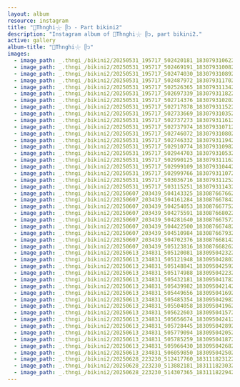 ```yaml
---
layout: album
resource: instagram
title: "🐚Thnghi𓇼 ᥫ᭡ - Part bikini2"
description: "Instagram album of 🐚Thnghi𓇼 ᥫ᭡, part bikini2."
active: gallery
album-title: "🐚Thnghi𓇼 ᥫ᭡"
images:
  - image_path: _.thngi_/bikini2/20250531_195717_502420181_18307931062233157_2845126252293933232_n.jpg
  - image_path: _.thngi_/bikini2/20250531_195717_502469191_18307931008233157_6360765527426238025_n.jpg
  - image_path: _.thngi_/bikini2/20250531_195717_502474030_18307931089233157_8114971671793917020_n.jpg
  - image_path: _.thngi_/bikini2/20250531_195717_502487972_18307931170233157_8372664998754029682_n.jpg
  - image_path: _.thngi_/bikini2/20250531_195717_502526365_18307931134233157_5246709056283277518_n.jpg
  - image_path: _.thngi_/bikini2/20250531_195717_502697339_18307931182233157_4213466601026967564_n.jpg
  - image_path: _.thngi_/bikini2/20250531_195717_502714376_18307931020233157_780042989343581354_n.jpg
  - image_path: _.thngi_/bikini2/20250531_195717_502717878_18307931152233157_5199848440253476691_n.jpg
  - image_path: _.thngi_/bikini2/20250531_195717_502733669_18307931035233157_1472201750924887381_n.jpg
  - image_path: _.thngi_/bikini2/20250531_195717_502737273_18307931161233157_7343503057580172074_n.jpg
  - image_path: _.thngi_/bikini2/20250531_195717_502737974_18307931071233157_3367143756753537459_n.jpg
  - image_path: _.thngi_/bikini2/20250531_195717_502746072_18307931080233157_5444835035949641579_n.jpg
  - image_path: _.thngi_/bikini2/20250531_195717_502746332_18307931194233157_7490490141733926862_n.jpg
  - image_path: _.thngi_/bikini2/20250531_195717_502910774_18307931098233157_8228414692242287952_n.jpg
  - image_path: _.thngi_/bikini2/20250531_195717_502944703_18307931053233157_6350885483078226811_n.jpg
  - image_path: _.thngi_/bikini2/20250531_195717_502990125_18307931116233157_5822376950144624441_n.jpg
  - image_path: _.thngi_/bikini2/20250531_195717_502999109_18307931044233157_7250336498594003681_n.jpg
  - image_path: _.thngi_/bikini2/20250531_195717_502999766_18307931107233157_831710143617431291_n.jpg
  - image_path: _.thngi_/bikini2/20250531_195717_503036716_18307931125233157_5892955398485740674_n.jpg
  - image_path: _.thngi_/bikini2/20250531_195717_503115251_18307931143233157_4407167149417978592_n.jpg
  - image_path: _.thngi_/bikini2/20250607_203439_504143325_18308766766233157_3023925101096233971_n.jpg
  - image_path: _.thngi_/bikini2/20250607_203439_504161284_18308766784233157_918835858662002352_n.jpg
  - image_path: _.thngi_/bikini2/20250607_203439_504254053_18308766775233157_5174068773807819602_n.jpg
  - image_path: _.thngi_/bikini2/20250607_203439_504275591_18308766802233157_2488945446300921936_n.jpg
  - image_path: _.thngi_/bikini2/20250607_203439_504281640_18308766757233157_7023521901175195008_n.jpg
  - image_path: _.thngi_/bikini2/20250607_203439_504422500_18308766748233157_8778416652078922183_n.jpg
  - image_path: _.thngi_/bikini2/20250607_203439_504510984_18308766793233157_4504073975539341138_n.jpg
  - image_path: _.thngi_/bikini2/20250607_203439_504702376_18308766814233157_7074597533272545877_n.jpg
  - image_path: _.thngi_/bikini2/20250607_203439_505123816_18308766826233157_9104722537442283508_n.jpg
  - image_path: _.thngi_/bikini2/20250613_234831_505120081_18309504232233157_8441031249661119817_n.jpg
  - image_path: _.thngi_/bikini2/20250613_234831_505121948_18309504280233157_8857501529759353423_n.jpg
  - image_path: _.thngi_/bikini2/20250613_234831_505148841_18309504259233157_1725015583704153125_n.jpg
  - image_path: _.thngi_/bikini2/20250613_234831_505174988_18309504223233157_2902504729252402059_n.jpg
  - image_path: _.thngi_/bikini2/20250613_234831_505432181_18309504178233157_4419798596504865198_n.jpg
  - image_path: _.thngi_/bikini2/20250613_234831_505439982_18309504214233157_5728652540961251320_n.jpg
  - image_path: _.thngi_/bikini2/20250613_234831_505449656_18309504169233157_92876107236234488_n.jpg
  - image_path: _.thngi_/bikini2/20250613_234831_505485354_18309504298233157_3505621214761528424_n.jpg
  - image_path: _.thngi_/bikini2/20250613_234831_505504058_18309504196233157_5634865812503314099_n.jpg
  - image_path: _.thngi_/bikini2/20250613_234831_505622603_18309504157233157_6297726838287382866_n.jpg
  - image_path: _.thngi_/bikini2/20250613_234831_505656674_18309504241233157_8650588497195966189_n.jpg
  - image_path: _.thngi_/bikini2/20250613_234831_505728445_18309504289233157_272510880050953270_n.jpg
  - image_path: _.thngi_/bikini2/20250613_234831_505779094_18309504205233157_1653047135438214422_n.jpg
  - image_path: _.thngi_/bikini2/20250613_234831_505785259_18309504187233157_610083668582644695_n.jpg
  - image_path: _.thngi_/bikini2/20250613_234831_505966430_18309504268233157_4117925410876857398_n.jpg
  - image_path: _.thngi_/bikini2/20250613_234831_506059850_18309504250233157_8737176441400702480_n.jpg
  - image_path: _.thngi_/bikini2/20250628_223230_512417760_18311182312233157_1859670353174206068_n.jpg
  - image_path: _.thngi_/bikini2/20250628_223230_513882181_18311182303233157_1118848128812689462_n.jpg
  - image_path: _.thngi_/bikini2/20250628_223230_514307365_18311182294233157_8494606156477046216_n.jpg
---
```

